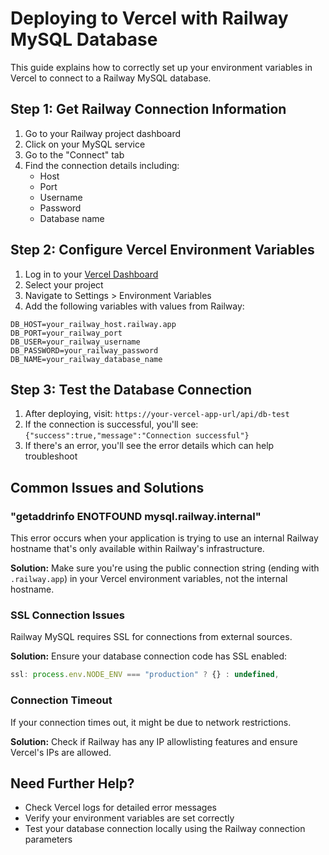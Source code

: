 # Deploying to Vercel with Railway MySQL Database

This guide explains how to correctly set up your environment variables in Vercel to connect to a Railway MySQL database.

## Step 1: Get Railway Connection Information

1. Go to your Railway project dashboard
2. Click on your MySQL service
3. Go to the "Connect" tab
4. Find the connection details including:
   - Host
   - Port
   - Username
   - Password
   - Database name

## Step 2: Configure Vercel Environment Variables

1. Log in to your [Vercel Dashboard](https://vercel.com/dashboard)
2. Select your project
3. Navigate to Settings > Environment Variables
4. Add the following variables with values from Railway:

```
DB_HOST=your_railway_host.railway.app  
DB_PORT=your_railway_port
DB_USER=your_railway_username
DB_PASSWORD=your_railway_password
DB_NAME=your_railway_database_name
```

## Step 3: Test the Database Connection

1. After deploying, visit: `https://your-vercel-app-url/api/db-test`
2. If the connection is successful, you'll see: `{"success":true,"message":"Connection successful"}`
3. If there's an error, you'll see the error details which can help troubleshoot

## Common Issues and Solutions

### "getaddrinfo ENOTFOUND mysql.railway.internal"

This error occurs when your application is trying to use an internal Railway hostname that's only available within Railway's infrastructure.

**Solution:** Make sure you're using the public connection string (ending with `.railway.app`) in your Vercel environment variables, not the internal hostname.

### SSL Connection Issues

Railway MySQL requires SSL for connections from external sources.

**Solution:** Ensure your database connection code has SSL enabled:

```javascript
ssl: process.env.NODE_ENV === "production" ? {} : undefined,
```

### Connection Timeout

If your connection times out, it might be due to network restrictions.

**Solution:** Check if Railway has any IP allowlisting features and ensure Vercel's IPs are allowed.

## Need Further Help?

- Check Vercel logs for detailed error messages
- Verify your environment variables are set correctly
- Test your database connection locally using the Railway connection parameters
